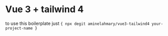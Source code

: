 # Vue 3 + tailwind 4


to use this boilerplate just `{ npx degit aminelahmary/vue3-tailwind4 your-project-name }`